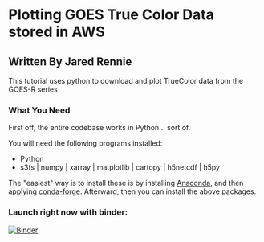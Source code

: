 # Plotting GOES True Color Data stored in AWS
## Written By Jared Rennie

This tutorial uses python to download and plot TrueColor data from the GOES-R series

### What You Need

First off, the entire codebase works in Python... sort of. 

You will need the following programs installed: 
- Python
- s3fs | numpy | xarray | matplotlib | cartopy | h5netcdf | h5py 
    
The "easiest" way is to install these is by installing <a href='https://www.anaconda.com/' target="_blank">Anaconda</a>, and then applying <a href='https://conda-forge.org/' target="_blank">conda-forge</a>. Afterward, then you can install the above packages. 

### Launch right now with binder:
[![Binder](https://mybinder.org/badge_logo.svg)](https://mybinder.org/v2/gh/jjrennie/goes-truecolor/HEAD?labpath=GOES_Plot_Tutorial.ipynb)
